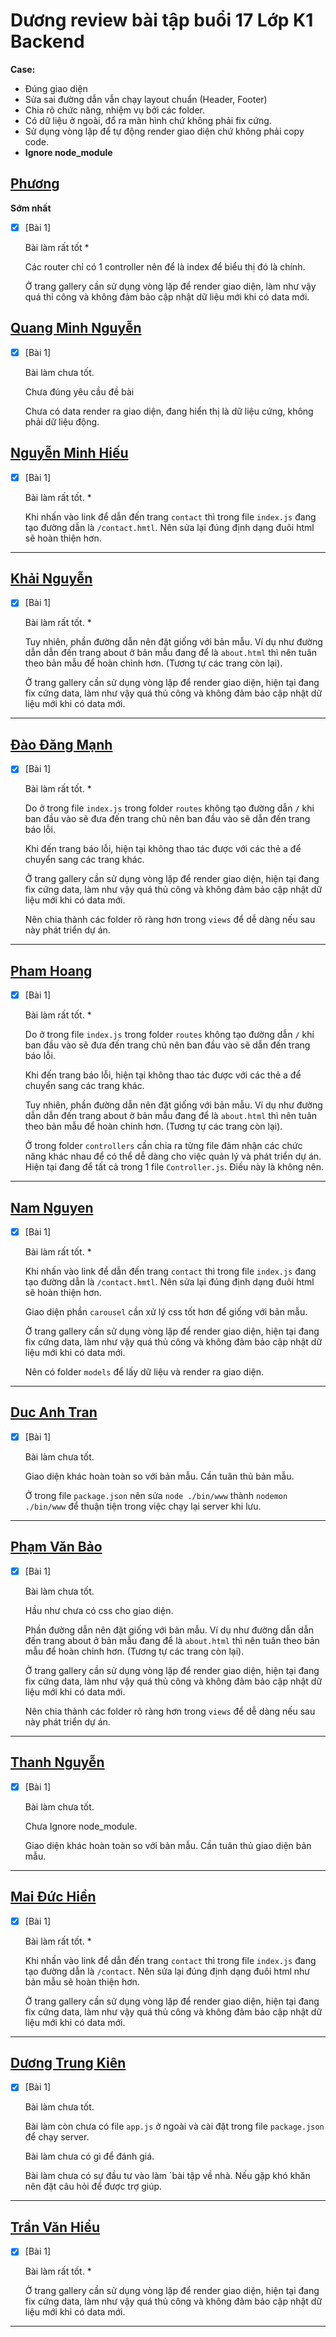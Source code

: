 # Dương review bài tập buổi 17 Lớp K1 Backend

**Case:**

- Đúng giao diện
- Sửa sai đường dẫn vẫn chạy layout chuẩn (Header, Footer)
- Chia rõ chức năng, nhiệm vụ bởi các folder.
- Có dữ liệu ở ngoài, đổ ra màn hình chứ không phải fix cứng.
- Sử dụng vòng lặp để tự động render giao diện chứ không phải copy code.
- **Ignore node_module**

## [Phương](https://github.com/phuongnd168/back-end-f8/tree/main)

**Sớm nhất**

- [x] [Bài 1]

  Bài làm rất tốt \*

  Các router chỉ có 1 controller nên để là index để biểu thị đó là chính.

  Ở trang gallery cần sử dụng vòng lặp để render giao diện, làm như vậy quá thỉ công và không đảm bảo cập nhật dữ liệu mới khi có data mới.

## [Quang Minh Nguyễn](https://github.com/wex-alacrity/F8_BE_QuangMinh/tree/main/buoi17)

- [x] [Bài 1]

  Bài làm chưa tốt.

  Chưa đúng yêu cầu đề bài

  Chưa có data render ra giao diện, đang hiển thị là dữ liệu cứng, không phải dữ liệu động.

## [Nguyễn Minh Hiếu](https://github.com/hiusnguyen201/F8-Exercise/tree/main/Lab17)

- [x] [Bài 1]

  Bài làm rất tốt. \*

  Khi nhấn vào link để dẫn đến trang `contact` thì trong file `index.js` đang tạo đường dẫn là `/contact.hmtl`. Nên sửa lại đúng định dạng đuôi html sẽ hoàn thiện hơn.

---

## [Khải Nguyễn](https://github.com/nguyenkhai1311/be-nodejs-k1/tree/main/Day-17)

- [x] [Bài 1]

  Bài làm rất tốt. \*

  Tuy nhiên, phần đường dẫn nên đặt giống với bản mẫu. Ví dụ như đường dẫn dẫn đến trang about ở bản mẫu đang để là `about.html` thì nên tuân theo bản mẫu để hoàn chỉnh hơn. (Tương tự các trang còn lại).

  Ở trang gallery cần sử dụng vòng lặp để render giao diện, hiện tại đang fix cứng data, làm như vậy quá thủ công và không đảm bảo cập nhật dữ liệu mới khi có data mới.

---

## [Đào Đăng Mạnh](https://github.com/Dangmanh2001/F8-BE-k1/tree/main/Baitapbuoi17)

- [x] [Bài 1]

  Bài làm rất tốt. \*

  Do ở trong file `index.js` trong folder `routes` không tạo đường dẫn `/` khi ban đầu vào sẽ đưa đến trang chủ nên ban đầu vào sẽ dẫn đến trang báo lỗi.

  Khi đến trang báo lỗi, hiện tại không thao tác được với các thẻ a để chuyển sang các trang khác.

  Ở trang gallery cần sử dụng vòng lặp để render giao diện, hiện tại đang fix cứng data, làm như vậy quá thủ công và không đảm bảo cập nhật dữ liệu mới khi có data mới.

  Nên chia thành các folder rõ ràng hơn trong `views` để dễ dàng nếu sau này phát triển dự án.

---

## [Pham Hoang](https://github.com/palkma-byte/f8-backend-k1/tree/main/HW/HW17)

- [x] [Bài 1]

  Bài làm rất tốt. \*

  Do ở trong file `index.js` trong folder `routes` không tạo đường dẫn `/` khi ban đầu vào sẽ đưa đến trang chủ nên ban đầu vào sẽ dẫn đến trang báo lỗi.

  Khi đến trang báo lỗi, hiện tại không thao tác được với các thẻ a để chuyển sang các trang khác.

  Tuy nhiên, phần đường dẫn nên đặt giống với bản mẫu. Ví dụ như đường dẫn dẫn đến trang about ở bản mẫu đang để là `about.html` thì nên tuân theo bản mẫu để hoàn chỉnh hơn. (Tương tự các trang còn lại).

  Ở trong folder `controllers` cần chia ra từng file đảm nhận các chức năng khác nhau để có thể dễ dàng cho việc quản lý và phát triển dự án. Hiện tại đang để tất cả trong 1 file `Controller.js`. Điều này là không nên.

---

## [Nam Nguyen](https://github.com/namdctry/backend-F8-btvn/tree/main/btvn-b17)

- [x] [Bài 1]

  Bài làm rất tốt. \*

  Khi nhấn vào link để dẫn đến trang `contact` thì trong file `index.js` đang tạo đường dẫn là `/contact.hmtl`. Nên sửa lại đúng định dạng đuôi html sẽ hoàn thiện hơn.

  Giao diện phần `carousel` cần xử lý css tốt hơn để giống với bản mẫu.

  Ở trang gallery cần sử dụng vòng lặp để render giao diện, hiện tại đang fix cứng data, làm như vậy quá thủ công và không đảm bảo cập nhật dữ liệu mới khi có data mới.

  Nên có folder `models` để lấy dữ liệu và render ra giao diện.

---

## [Duc Anh Tran](https://github.com/ducanhtranptit/F8_Homework/tree/main/Buoi17)

- [x] [Bài 1]

  Bài làm chưa tốt.

  Giao diện khác hoàn toàn so với bản mẫu. Cần tuân thủ bản mẫu.

  Ở trong file `package.json` nên sửa `node ./bin/www` thành `nodemon ./bin/www` để thuận tiện trong việc chạy lại server khi lưu.

---

## [Phạm Văn Bảo](https://github.com/baodepzai01/f8-back-end-k1/tree/main/BTVNB17)

- [x] [Bài 1]

  Bài làm chưa tốt.

  Hầu như chưa có css cho giao diện.

  Phần đường dẫn nên đặt giống với bản mẫu. Ví dụ như đường dẫn dẫn đến trang about ở bản mẫu đang để là `about.html` thì nên tuân theo bản mẫu để hoàn chỉnh hơn. (Tương tự các trang còn lại).

  Ở trang gallery cần sử dụng vòng lặp để render giao diện, hiện tại đang fix cứng data, làm như vậy quá thủ công và không đảm bảo cập nhật dữ liệu mới khi có data mới.

  Nên chia thành các folder rõ ràng hơn trong `views` để dễ dàng nếu sau này phát triển dự án.

---

## [Thanh Nguyễn](https://github.com/nguyenducthanh04/f8-backend-k1.git)

- [x] [Bài 1]

  Bài làm chưa tốt.

  Chưa Ignore node_module.

  Giao diện khác hoàn toàn so với bản mẫu. Cần tuân thủ giao diện bản mẫu.

---

## [Mai Đức Hiền](https://github.com/maiduchien23/F8-BE/tree/main/F8_BE/f8_javascript/homeword/template-coffee)

- [x] [Bài 1]

  Bài làm rất tốt. \*

  Khi nhấn vào link để dẫn đến trang `contact` thì trong file `index.js` đang tạo đường dẫn là `/contact`. Nên sửa lại đúng định dạng đuôi html như bản mẫu sẽ hoàn thiện hơn.

  Ở trang gallery cần sử dụng vòng lặp để render giao diện, hiện tại đang fix cứng data, làm như vậy quá thủ công và không đảm bảo cập nhật dữ liệu mới khi có data mới.

---

## [Dương Trung Kiên](https://github.com/Kpa02/F8_Backend/tree/main/BaiTapB17)

- [x] [Bài 1]

  Bài làm chưa tốt.

  Bài làm còn chưa có file `app.js` ở ngoài và cài đặt trong file `package.json` để chạy server.

  Bài làm chưa có gì để đánh giá.

  Bài làm chưa có sự đầu tư vào làm `bài tập về nhà. Nếu gặp khó khăn nên đặt câu hỏi để được trợ giúp.

---

## [Trần Văn Hiểu](https://github.com/tuilahieu/nodejs/tree/main/exercise/day17)

- [x] [Bài 1]

  Bài làm rất tốt. \*

  Ở trang gallery cần sử dụng vòng lặp để render giao diện, hiện tại đang fix cứng data, làm như vậy quá thủ công và không đảm bảo cập nhật dữ liệu mới khi có data mới.

---
